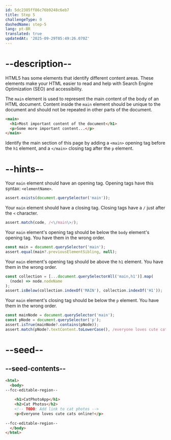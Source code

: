 ```yaml
---
id: 5dc2385ff86c76b9248c6eb7
title: Step 5
challengeType: 0
dashedName: step-5
lang: pt-BR
translated: true
updatedAt: '2025-09-29T05:49:26.070Z'
---
```


# --description--

HTML5 has some elements that identify different content areas. These elements make your HTML easier to read and help with Search Engine Optimization (SEO) and accessibility.

The `main` element is used to represent the main content of the body of an HTML document. Content inside the `main` element should be unique to the document and should not be repeated in other parts of the document.

```html
<main>
  <h1>Most important content of the document</h1>
  <p>Some more important content...</p>
</main>
```

Identify the main section of this page by adding a `<main>` opening tag before the `h1` element, and a `</main>` closing tag after the `p` element.

# --hints--

Your `main` element should have an opening tag. Opening tags have this syntax: `<elementName>`.

```js
assert.exists(document.querySelector('main'));
```

Your `main` element should have a closing tag. Closing tags have a `/` just after the `<` character.

```js
assert.match(code, /<\/main\>/);
```

Your `main` element's opening tag should be below the `body` element's opening tag. You have them in the wrong order.

```js
const main = document.querySelector('main');
assert.equal(main?.previousElementSibling, null);
```

Your `main` element's opening tag should be above the `h1` element. You have them in the wrong order.

```js
const collection = [...document.querySelectorAll('main,h1')].map(
  (node) => node.nodeName
);
assert.isBelow(collection.indexOf('MAIN'), collection.indexOf('H1'));
```

Your `main` element's closing tag should be below the `p` element. You have them in the wrong order.

```js
const mainNode = document.querySelector('main');
const pNode = document.querySelector('p');
assert.isTrue(mainNode?.contains(pNode));
assert.match(pNode?.textContent.toLowerCase(), /everyone loves cute cats online/);
```

# --seed--

## --seed-contents--

```html
<html>
  <body>
--fcc-editable-region--
  
    <h1>CatPhotoApp</h1>
    <h2>Cat Photos</h2>
    <!-- TODO: Add link to cat photos -->
    <p>Everyone loves cute cats online!</p>
    
--fcc-editable-region--
  </body>
</html>
```

